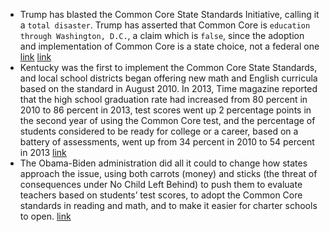 - Trump has blasted the Common Core State Standards Initiative, calling it a `total disaster`. Trump has asserted that Common Core is `education through Washington, D.C.`, a claim which is `false`, since the adoption and implementation of Common Core is a state choice, not a federal one [link](https://www.politifact.com/factchecks/2016/mar/10/donald-trump/common-core-education-through-washington-dc-trump-/) [link](https://www.washingtonpost.com/news/answer-sheet/wp/2016/03/04/donald-trump-is-wrong-about-common-core-but-hes-not-the-only-candidate-who-is/)
- Kentucky was the first to implement the Common Core State Standards, and local school districts began offering new math and English curricula based on the standard in August 2010. In 2013, Time magazine reported that the high school graduation rate had increased from 80 percent in 2010 to 86 percent in 2013, test scores went up 2 percentage points in the second year of using the Common Core test, and the percentage of students considered to be ready for college or a career, based on a battery of assessments, went up from 34 percent in 2010 to 54 percent in 2013 [link](http://content.time.com/time/magazine/article/0,9171,2152412,00.html)
- The Obama-Biden administration did all it could to change how states approach the issue, using both carrots (money) and sticks (the threat of consequences under No Child Left Behind) to push them to evaluate teachers based on students’ test scores, to adopt the Common Core standards in reading and math, and to make it easier for charter schools to open. [link](https://www.vox.com/policy-and-politics/2019/5/28/18643078/biden-education-teachers-plan)